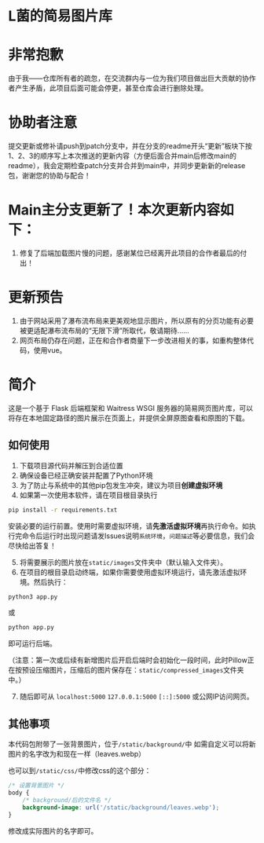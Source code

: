 # L菌的简易图片库

# 非常抱歉

由于我——仓库所有者的疏忽，在交流群内与一位为我们项目做出巨大贡献的协作者产生矛盾，此项目后面可能会停更，甚至仓库会进行删除处理。

# 协助者注意

提交更新或修补请push到patch分支中，并在分支的readme开头“更新”板块下按1、2、3的顺序写上本次推送的更新内容（方便后面合并main后修改main的readme），我会定期检查patch分支并合并到main中，并同步更新新的release包，谢谢您的协助与配合！

# Main主分支更新了！本次更新内容如下：

1. 修复了后端加载图片慢的问题，感谢某位已经离开此项目的合作者最后的付出！

# 更新预告

1. 由于网站采用了瀑布流布局来更美观地显示图片，所以原有的分页功能有必要被更适配瀑布流布局的“无限下滑”所取代，敬请期待……
2. 网页布局仍存在问题，正在和合作者商量下一步改进相关的事，如重构整体代码，使用vue。

# 简介

这是一个基于 Flask 后端框架和 Waitress WSGI 服务器的简易网页图片库，可以将存在本地固定路径的图片展示在页面上，并提供全屏原图查看和原图的下载。

## 如何使用

1. 下载项目源代码并解压到合适位置
2. 确保设备已经正确安装并配置了Python环境
3. 为了防止与系统中的其他pip包发生冲突，建议为项目**创建虚拟环境**
4. 如果第一次使用本软件，请在项目根目录执行
```sh
pip install -r requirements.txt
```
安装必要的运行前置。使用时需要虚拟环境，请**先激活虚拟环境**再执行命令。如执行完命令后运行时出现问题请发Issues说明`系统环境`，`问题描述`等必要信息，我们会尽快给出答复！

5. 将需要展示的图片放在`static/images`文件夹中（默认输入文件夹）。
6. 在项目的根目录启动终端，如果你需要使用虚拟环境运行，请先激活虚拟环境。然后执行：
```sh
python3 app.py
```
或
```sh
python app.py
```

即可运行后端。

（注意：第一次或后续有新增图片后开启后端时会初始化一段时间，此时Pillow正在按预设压缩图片，压缩后的图片保存在：`static/compressed_images`文件夹中。）

7. 随后即可从 `localhost:5000` `127.0.0.1:5000` `[::]:5000` 或公网IP访问网页。

## 其他事项

本代码包附带了一张背景图片，位于`/static/background/`中
如需自定义可以将新图片的名字改为和现在一样（leaves.webp）

也可以到`/static/css/`中修改css的这个部分：

```css
/* 设置背景图片 */
body {
    /* background/后的文件名 */
    background-image: url('/static/background/leaves.webp');
}
```

修改成实际图片的名字即可。
